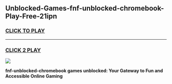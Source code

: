 
## Unblocked-Games-fnf-unblocked-chromebook-Play-Free-21ipn
<h3>
<a href="https://premium76.site?title=fnf-unblocked-chromebook&ref=24M">CLICK TO PLAY</a></h3>
<hr>

<h3>
<a href="https://premium76.site?title=fnf-unblocked-chromebook&ref=24M">CLICK 2 PLAY</a>
  
</h3>

<a href="https://premium76.site?title=fnf-unblocked-chromebook&ref=24M"><img src="https://clearcache.store/games.png"></a>


**fnf-unblocked-chromebook games unblocked: Your Gateway to Fun and Accessible Online Gaming**
